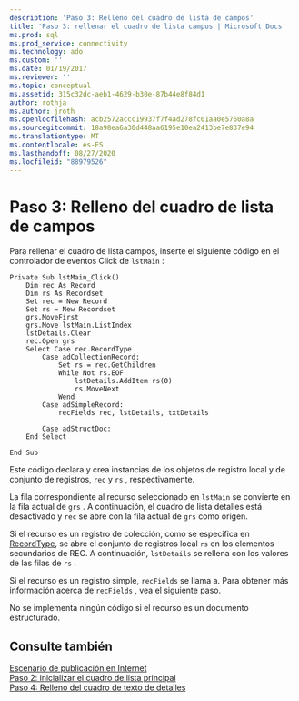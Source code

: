 ```yaml
---
description: 'Paso 3: Relleno del cuadro de lista de campos'
title: 'Paso 3: rellenar el cuadro de lista campos | Microsoft Docs'
ms.prod: sql
ms.prod_service: connectivity
ms.technology: ado
ms.custom: ''
ms.date: 01/19/2017
ms.reviewer: ''
ms.topic: conceptual
ms.assetid: 315c32dc-aeb1-4629-b30e-87b44e8f84d1
author: rothja
ms.author: jroth
ms.openlocfilehash: acb2572accc19937f7f4ad278fc01aa0e5760a8a
ms.sourcegitcommit: 18a98ea6a30d448aa6195e10ea2413be7e837e94
ms.translationtype: MT
ms.contentlocale: es-ES
ms.lasthandoff: 08/27/2020
ms.locfileid: "88979526"
---
```

# <a name="step-3-populate-the-fields-list-box"></a>Paso 3: Relleno del cuadro de lista de campos
Para rellenar el cuadro de lista campos, inserte el siguiente código en el controlador de eventos Click de `lstMain` :  
  
```  
Private Sub lstMain_Click()  
    Dim rec As Record  
    Dim rs As Recordset  
    Set rec = New Record  
    Set rs = New Recordset  
    grs.MoveFirst  
    grs.Move lstMain.ListIndex  
    lstDetails.Clear  
    rec.Open grs  
    Select Case rec.RecordType  
        Case adCollectionRecord:  
            Set rs = rec.GetChildren  
            While Not rs.EOF  
                lstDetails.AddItem rs(0)  
                rs.MoveNext  
            Wend  
        Case adSimpleRecord:  
            recFields rec, lstDetails, txtDetails  
  
        Case adStructDoc:  
    End Select  
  
End Sub  
```  
  
 Este código declara y crea instancias de los objetos de registro local y de conjunto de registros, `rec` y `rs` , respectivamente.  
  
 La fila correspondiente al recurso seleccionado en `lstMain` se convierte en la fila actual de `grs` . A continuación, el cuadro de lista detalles está desactivado y `rec` se abre con la fila actual de `grs` como origen.  
  
 Si el recurso es un registro de colección, como se especifica en [RecordType](../../../ado/reference/ado-api/recordtype-property-ado.md), se abre el conjunto de registros local `rs` en los elementos secundarios de REC. A continuación, `lstDetails` se rellena con los valores de las filas de `rs` .  
  
 Si el recurso es un registro simple, `recFields` se llama a. Para obtener más información acerca de `recFields` , vea el siguiente paso.  
  
 No se implementa ningún código si el recurso es un documento estructurado.  
  
## <a name="see-also"></a>Consulte también  
 [Escenario de publicación en Internet](../../../ado/guide/data/internet-publishing-scenario.md)   
 [Paso 2: inicializar el cuadro de lista principal](../../../ado/guide/data/step-2-initialize-the-main-list-box.md)   
 [Paso 4: Relleno del cuadro de texto de detalles](../../../ado/guide/data/step-4-populate-the-details-text-box.md)
